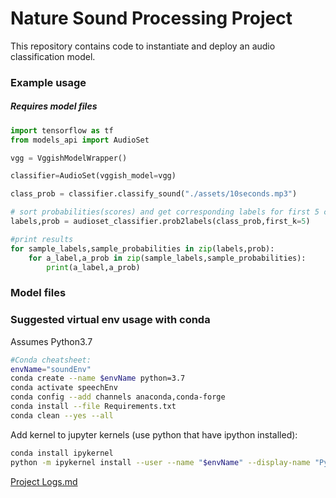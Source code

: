 # Nature Sound Processing Project

This repository contains code to instantiate and deploy an audio classification model.

### Example usage
##### Requires model files 
```python
import tensorflow as tf
from models_api import AudioSet

vgg = VggishModelWrapper()

classifier=AudioSet(vggish_model=vgg)

class_prob = classifier.classify_sound("./assets/10seconds.mp3")

# sort probabilities(scores) and get corresponding labels for first 5 class
labels,prob = audioset_classifier.prob2labels(class_prob,first_k=5)

#print results
for sample_labels,sample_probabilities in zip(labels,prob):
    for a_label,a_prob in zip(sample_labels,sample_probabilities):
        print(a_label,a_prob)

```

### Model files

### Suggested virtual env usage with conda
Assumes Python3.7
```bash
#Conda cheatsheet:
envName="soundEnv"  
conda create --name $envName python=3.7
conda activate speechEnv  
conda config --add channels anaconda,conda-forge
conda install --file Requirements.txt  
conda clean --yes --all  
```

Add kernel to jupyter kernels (use python that have ipython installed):  
```bash
conda install ipykernel
python -m ipykernel install --user --name "$envName" --display-name "Python3-$envName"  
```


[Project Logs.md](https://github.com/speechLabBcCuny/nnaAudiosetClassification/blob/master/Project_logs.md)
